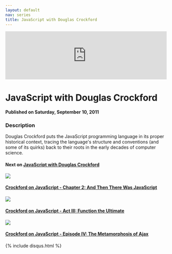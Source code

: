 ```yaml
---
layout: default
nav: series
title: JavaScript with Douglas Crockford
---
```


<div class="container">
    <div class="row mt grid">
        <div class="mt"></div>
        <div class="row" style="margin-bottom: 20px;">
            <div class="col-sm-push-1 col-sm-10 col-md-push-2 col-md-8">
                <div class="video-container">
                    <iframe width="100%" src="https://www.youtube.com/embed/JxAXlJEmNMg" frameborder="0" allowfullscreen></iframe>
                </div>
            </div>
            <div class="clearfix"></div>
            <div class="col-md-8">
                <h1>JavaScript with Douglas Crockford</h1>
                <h4>Published on Saturday, September 10, 2011</h4>
                <h3>Description</h3>
                <p>Douglas Crockford puts the JavaScript programming language in its proper historical context, tracing the language's structure and conventions (and some of its quirks) back to their roots in the early decades of computer science.</p>
            </div>
            <div class="col-md-4">
                <h4>Next on <a href="/series/javascript-with-douglas-crockford">JavaScript with Douglas Crockford</a></h4><div class="row" style="margin-bottom: 20px">
            <div class="col-md-6">
                <a href="/series/javascript-with-douglas-crockford/crockford-on-javascript-chapter-2-and-then-there-was-javascript">
                    <img src="/img/blank.gif" data-echo="https://i.ytimg.com/vi/RO1Wnu-xKoY/hqdefault.jpg" class="img-responsive" />
                </a>
            </div>
            <div class="col-md-6">
                <h4>
                    <a href="/series/javascript-with-douglas-crockford/crockford-on-javascript-chapter-2-and-then-there-was-javascript">Crockford on JavaScript - Chapter 2: And Then There Was JavaScript</a>
                </h4>
            </div>
        </div><div class="row" style="margin-bottom: 20px">
            <div class="col-md-6">
                <a href="/series/javascript-with-douglas-crockford/crockford-on-javascript-act-iii-function-the-ultimate">
                    <img src="/img/blank.gif" data-echo="https://i.ytimg.com/vi/ya4UHuXNygM/hqdefault.jpg" class="img-responsive" />
                </a>
            </div>
            <div class="col-md-6">
                <h4>
                    <a href="/series/javascript-with-douglas-crockford/crockford-on-javascript-act-iii-function-the-ultimate">Crockford on JavaScript - Act III: Function the Ultimate</a>
                </h4>
            </div>
        </div><div class="row" style="margin-bottom: 20px">
            <div class="col-md-6">
                <a href="/series/javascript-with-douglas-crockford/crockford-on-javascript-episode-iv-the-metamorphosis-of-ajax">
                    <img src="/img/blank.gif" data-echo="https://i.ytimg.com/vi/Fv9qT9joc0M/hqdefault.jpg" class="img-responsive" />
                </a>
            </div>
            <div class="col-md-6">
                <h4>
                    <a href="/series/javascript-with-douglas-crockford/crockford-on-javascript-episode-iv-the-metamorphosis-of-ajax">Crockford on JavaScript - Episode IV: The Metamorphosis of Ajax</a>
                </h4>
            </div>
        </div>
            </div>
            <div class="col-md-8">
                {% include disqus.html %}
            </div>
        </div>
    </div>
    <div class="row mt grid"></div>
</div>
